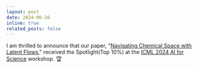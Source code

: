 ```yaml
---
layout: post
date: 2024-06-16
inline: true
related_posts: false
---
```


I am thrilled to announce that our paper, "[Navigating Chemical Space with Latent Flows](https://arxiv.org/abs/2405.03987)," received the Spotlight(Top 10%) at the [ICML 2024 AI for Science](https://ai4sciencecommunity.github.io/icml24.html) workshop. :trophy:
